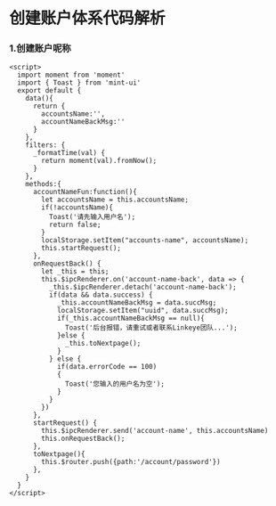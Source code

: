 
# 创建账户体系代码解析

### 1.创建账户呢称

    <script>
      import moment from 'moment'
      import { Toast } from 'mint-ui'
      export default {
        data(){
          return {
            accountsName:'',
            accountNameBackMsg:''
          }
        },
        filters: {
          _formatTime(val) {
            return moment(val).fromNow();
          }
        },
        methods:{
          accountNameFun:function(){
            let accountsName = this.accountsName;
            if(!accountsName){
              Toast('请先输入用户名');
              return false;
            }
            localStorage.setItem("accounts-name", accountsName);
            this.startRequest();
          },
          onRequestBack() {
            let _this = this;
            this.$ipcRenderer.on('account-name-back', data => {
              _this.$ipcRenderer.detach('account-name-back');
              if(data && data.success) {
                _this.accountNameBackMsg = data.succMsg;
                localStorage.setItem("uuid", data.succMsg);
                if(_this.accountNameBackMsg == null){
                  Toast('后台报错，请重试或者联系Linkeye团队...');
                }else {
                  _this.toNextpage();
                }
              } else {
                if(data.errorCode == 100)
                {
                  Toast('您输入的用户名为空');
                }
              }
            })
          },
          startRequest() {
            this.$ipcRenderer.send('account-name', this.accountsName)
            this.onRequestBack();
          },
          toNextpage(){
            this.$router.push({path:'/account/password'})
          },
        }
      }
    </script>
